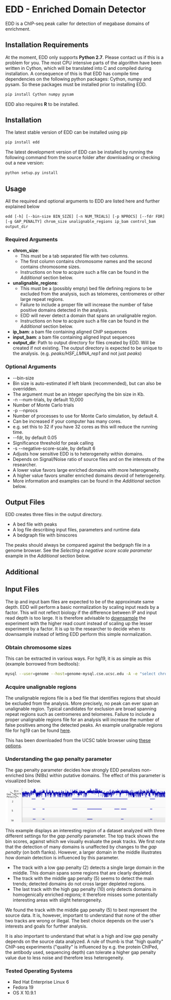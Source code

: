 # EDD - Enriched Domain Detector

EDD is a ChIP-seq peak caller for detection of megabase domains of enrichment. 

## Installation Requirements
At the moment, EDD only supports **Python 2.7**. Please contact us if this is a problem for you.
The most CPU intensive parts of the algorithm have been written in Cython, which will be translated into C and compiled during installation. A consequence of this is that EDD has compile time dependencies on the following python packages: Cython, numpy and pysam. So these packages must be installed prior to installing EDD.

```bash
pip install Cython numpy pysam
```

EDD also requires **R** to be installed.

## Installation

The latest stable version of EDD can be installed using pip

```bash
pip install edd
```

The latest development version of EDD can be installed by running the following command from the source folder after downloading or checking out a new version:
```bash
python setup.py install
```


## Usage
All the required and optional arguments to EDD are listed here and further explained below
```
edd [-h] [--bin-size BIN_SIZE] [-n NUM_TRIALS] [-p NPROCS] [--fdr FDR] [-g GAP_PENALTY] chrom_size unalignable_regions ip_bam control_bam output_dir
```
### Required Arguments
* **chrom_size**:
  * This must be a tab separated file with two columns. 
  * The first column contains chromosome names and the second contains chromosome sizes.
  * Instructions on how to acquire such a file can be found in the *Additional* section below.
* **unalignable_regions**:
  * This must be a (possibly empty) bed file defining regions to be excluded from the analysis, such as telomeres, centromeres or other large repeat regions. 
  * Failure to include a proper file will increase the number of false positive domains detected in the analysis.
  * EDD will never detect a domain that spans an unalignable region. 
  * Instructions on how to acquire such a file can be found in the *Additional* section below.
* **ip_bam**: a bam file containing aligned ChIP sequences
* **input_bam**: a bam file containing aligned Input sequences
* **output_dir**: Path to output directory for files created by EDD. Will be created if not existing. The output directory is expected to be unique to the analysis. (e.g. *peaks/HSF_LMNA_rep1* and not just *peaks*)

### Optional Arguments
* --bin-size
 * Bin size is auto-estimated if left blank (recommended), but can also be overridden.
 * The argument must be an integer specifying the bin size in Kb.
* -n --num-trials, by default 10,000
 * Number of Monte Carlo trials
* -p --nprocs
 * Number of processes to use for Monte Carlo simulation, by default 4.
 * Can be increased if your computer has many cores.
 * e.g. set this to 32 if you have 32 cores as this will reduce the running time.
* --fdr, by default 0.05
 * Significance threshold for peak calling
* -s --negative-score-scale, by default 6
 * Adjusts how sensitive EDD is to heterogeneity within domains. 
 * Depends on Signal/Noise ratio of source files and on the interests of the researcher. 
  * A lower value favors large enriched domains with more heterogeneity. 
  * A higher value favors smaller enriched domains devoid of heterogeneity.
  * More information and examples can be found in the *Additional* section below.

## Output Files
EDD creates three files in the output directory. 
* A bed file with peaks
* A log file describing input files, parameters and runtime data
* A bedgraph file with binscores

The peaks should always be compared against the bedgraph file in a genome browser. See the *Selecting a negative score scale parameter* example in the *Additional* section below.

## Additional

## Input Files
The ip and input bam files are expected to be of the approximate same
depth. EDD will perform a basic normalization by scaling input reads by a factor. 
This will not reflect biology if the difference between IP and input
read depth is too large. It is therefore advisable to [downsample](http://picard.sourceforge.net/command-line-overview.shtml#DownsampleSam) the
experiment with the higher read count instead of scaling up the lesser
experiment by a factor. It is up to the researcher to decide when to
downsample instead of letting EDD perform this simple normalization.

### Obtain chromosome sizes
This can be extracted in various ways. For hg19, it is as simple as this (example borrowed from bedtools):
```bash
mysql --user=genome --host=genome-mysql.cse.ucsc.edu -A -e "select chrom, size from hg19.chromInfo" > hg19.genome
```

### Acquire unalignable regions
The unalignable regions file is a bed file that identifies regions that should be excluded from the analysis. More precisely, no peak can ever span an unalignable region. Typical candidates for exclusion are broad spanning repeat regions such as centromeres and telomeres. Failure to include a proper unalignable regions file for an analysis will increase the number of false positives among the detected peaks. An example unalignable regions file for hg19 can be found [here](data/gap_hg19.bed).

This has been downloaded from the UCSC table browser using [these options](http://genome.ucsc.edu/cgi-bin/hgTables?hgsid=359889977&clade=mammal&org=Human&db=hg19&hgta_group=map&hgta_track=gap&hgta_table=0&hgta_regionType=genome&position=chr21%3A33031597-33041570&hgta_outputType=primaryTable&hgta_outFileName=).

### Understanding the gap penalty parameter
The gap penalty parameter decides how strongly EDD penalizes non-enriched bins (NIBs) within putative domains. The effect of this parameter is visualized below.

![example picture illustrating how the gap penalty parameter affects the peaks found](data/negative_score_scale.png)

This example displays an interesting region of a dataset analyzed with
three different settings for the *gap penalty* parameter. The top
track shows the bin scores, against which we visually evaluate the
peak tracks. We first note that the detection of many domains is
unaffected by changes to the *gap penalty* (on both flanks). However, a larger domain in the middle illustrates how domain detection is influenced by this parameter. 

* The track with a low gap penalty (2) detects a single large domain in the middle. This domain spans some regions that are clearly depleted.
* The track with the middle gap penalty (5) seems to detect the main trends; detected domains do not cross larger depleted regions.
* The last track with the high gap penalty (10) only detects domains in homogenically enriched regions; it therefore misses some potentially interesting areas with slight heterogeneity.

We found the track with the middle gap penalty (5) to best represent the source data. It is, however, important to understand that none of the other two tracks are wrong or illegal. The best choice depends on the user's interests and goals for further analysis.

It is also important to understand that what is a high and low gap
penalty depends on the source data analyzed. A rule of thumb is that
"high quality" ChIP-seq experiments ("quality" is influenced by e.g.
the protein ChIPed, the antibody used, sequencing depth) can tolerate
a higher gap penalty value due to less noise and therefore less heterogeneity.

### Tested Operating Systems
* Red Hat Enterprise Linux 6
* Fedora 19
* OS X 10.9.1
